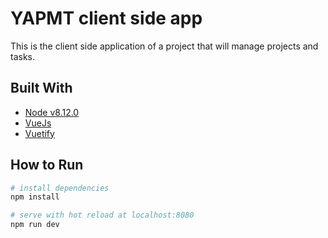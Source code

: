 # YAPMT client side app

This is the client side application of a project that will manage projects and tasks.

## Built With
- [Node v8.12.0](https://nodejs.org/en/blog/release/v8.12.0/)
- [VueJs](https://vuejs.org/)
- [Vuetify](https://vuetifyjs.com/en/)

## How to **Run**

``` bash
# install dependencies
npm install

# serve with hot reload at localhost:8080
npm run dev

```
